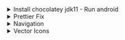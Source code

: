 <details>
<summary>Install chocolatey jdk11 - Run android</summary>

```js
// -https://chocolatey.org/install

// In powershell:
// Set-ExecutionPolicy Bypass -Scope Process -Force; [System.Net.ServicePointManager]::SecurityProtocol = [System.Net.ServicePointManager]::SecurityProtocol -bor 3072; iex ((New-Object System.Net.WebClient).DownloadString('https://community.chocolatey.org/install.ps1'))

// choco install -y nodejs-lts openjdk11

// -Configure the ANDROID_HOME environment variable
// -Test in powershell:
// Get-ChildItem -Path Env:\

// -Connect usb
// adb devices

// npx react-native init budgetApp --template react-native-template-typescript
// npx react-native run-android
```

</details>
<details>
<summary>Prettier Fix</summary>

```js
//   endOfLine: 'auto',
```

</details>

<details>
<summary>Navigation</summary>

```js

```

</details>

<details>
<summary>Vector Icons</summary>

android/app/build.gradle

```js
// project.ext.vectoricons = [
//     iconFontNames: [ 'Ionicons.ttf', 'AntDesign.ttf' ] // Name of the font files you want to copy
// ]

// apply from: "../../node_modules/react-native-vector-icons/fonts.gradle"
```

</details>
